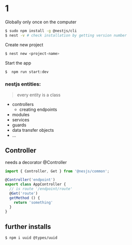 # 1

Globally only once on the computer
```bash
$ sudo npm install -g @nestjs/cli
$ nest -v # check installation by getting version number
```
Create new project
```bash
$ nest new <project-name>
```
Start the app
```bash
$  npm run start:dev
```

### nestjs entities:
> every entity is a class
- controllers
  - creating endpoints
- modules
- services
- guards
- data transfer objects
- ...

## Controller
needs a decorator @Controller  
```js
import { Controller, Get } from '@nesjs/common';

@Controller('endpoint')
export class AppController {
  // is route '/endpoint/route'
  @Get('route') 
  getMethod () {
    return 'something'
  }
}
```

## further installs

```bash
$ npm i uuid @types/uuid
```